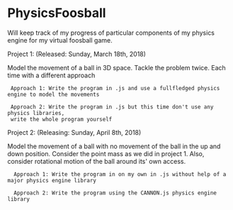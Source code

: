 # PhysicsFoosball
Will keep track of my progress of particular components of my physics engine for my virtual foosball game.

Project 1: (Released: Sunday, March 18th, 2018)

  Model the movement of a ball in 3D space. Tackle the problem twice. Each time with a different approach
   
     Approach 1: Write the program in .js and use a fullfledged physics engine to model the movements
     
     Approach 2: Write the program in .js but this time don't use any physics libraries,
     write the whole program yourself



Project 2: (Releasing: Sunday, April 8th, 2018)

  Model the movement of a ball with no movement of the ball in the up and down position. Consider the point mass as we
  did in project 1. Also, consider rotational motion of the ball around its' own access.
  
      Approach 1: Write the program in on my own in .js without help of a major physics engine library
      
      Approach 2: Write the program using the CANNON.js physics engine library
